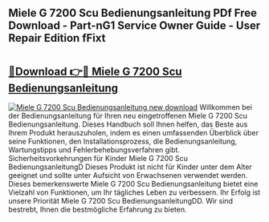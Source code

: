 ## Miele G 7200 Scu Bedienungsanleitung PDf Free Download - Part-nG1 Service Owner Guide - User Repair Edition fFixt

# <h2><a href="http://df35ruh.blite.top/?on=Miele+G+7200+Scu+Bedienungsanleitung">🔗Download 👉🔴 Miele G 7200 Scu Bedienungsanleitung</a></h2>

[![Miele G 7200 Scu Bedienungsanleitung new download](https://i.imgur.com/lujVjoI.png)](http://df35ruh.blite.top/?on=Miele+G+7200+Scu+Bedienungsanleitung)
Willkommen bei der Bedienungsanleitung für Ihren neu eingetroffenen Miele G 7200 Scu Bedienungsanleitung. Dieses Handbuch soll Ihnen helfen, das Beste aus Ihrem Produkt herauszuholen, indem es einen umfassenden Überblick über seine Funktionen, den Installationsprozess, die Bedienungsanleitung, Wartungstipps und Fehlerbehebungsverfahren gibt. Sicherheitsvorkehrungen für Kinder Miele G 7200 Scu BedienungsanleitungD Dieses Produkt ist nicht für Kinder unter dem Alter geeignet und sollte unter Aufsicht von Erwachsenen verwendet werden. Dieses bemerkenswerte Miele G 7200 Scu Bedienungsanleitung bietet eine Vielzahl von Funktionen, um Ihr tägliches Leben zu verbessern. Ihr Erfolg ist unsere Priorität Miele G 7200 Scu BedienungsanleitungDD. Wir sind bestrebt, Ihnen die bestmögliche Erfahrung zu bieten.
